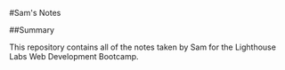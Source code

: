 #Sam's Notes

##Summary

This repository contains all of the notes taken by Sam for the Lighthouse Labs Web Development Bootcamp.